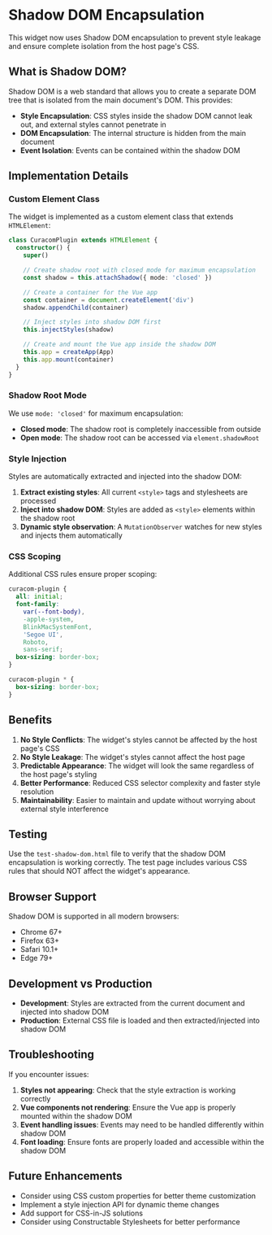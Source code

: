 # Shadow DOM Encapsulation

This widget now uses Shadow DOM encapsulation to prevent style leakage and ensure complete isolation from the host page's CSS.

## What is Shadow DOM?

Shadow DOM is a web standard that allows you to create a separate DOM tree that is isolated from the main document's DOM. This provides:

- **Style Encapsulation**: CSS styles inside the shadow DOM cannot leak out, and external styles cannot penetrate in
- **DOM Encapsulation**: The internal structure is hidden from the main document
- **Event Isolation**: Events can be contained within the shadow DOM

## Implementation Details

### Custom Element Class

The widget is implemented as a custom element class that extends `HTMLElement`:

```typescript
class CuracomPlugin extends HTMLElement {
  constructor() {
    super()

    // Create shadow root with closed mode for maximum encapsulation
    const shadow = this.attachShadow({ mode: 'closed' })

    // Create a container for the Vue app
    const container = document.createElement('div')
    shadow.appendChild(container)

    // Inject styles into shadow DOM first
    this.injectStyles(shadow)

    // Create and mount the Vue app inside the shadow DOM
    this.app = createApp(App)
    this.app.mount(container)
  }
}
```

### Shadow Root Mode

We use `mode: 'closed'` for maximum encapsulation:

- **Closed mode**: The shadow root is completely inaccessible from outside
- **Open mode**: The shadow root can be accessed via `element.shadowRoot`

### Style Injection

Styles are automatically extracted and injected into the shadow DOM:

1. **Extract existing styles**: All current `<style>` tags and stylesheets are processed
2. **Inject into shadow DOM**: Styles are added as `<style>` elements within the shadow root
3. **Dynamic style observation**: A `MutationObserver` watches for new styles and injects them automatically

### CSS Scoping

Additional CSS rules ensure proper scoping:

```css
curacom-plugin {
  all: initial;
  font-family:
    var(--font-body),
    -apple-system,
    BlinkMacSystemFont,
    'Segoe UI',
    Roboto,
    sans-serif;
  box-sizing: border-box;
}

curacom-plugin * {
  box-sizing: border-box;
}
```

## Benefits

1. **No Style Conflicts**: The widget's styles cannot be affected by the host page's CSS
2. **No Style Leakage**: The widget's styles cannot affect the host page
3. **Predictable Appearance**: The widget will look the same regardless of the host page's styling
4. **Better Performance**: Reduced CSS selector complexity and faster style resolution
5. **Maintainability**: Easier to maintain and update without worrying about external style interference

## Testing

Use the `test-shadow-dom.html` file to verify that the shadow DOM encapsulation is working correctly. The test page includes various CSS rules that should NOT affect the widget's appearance.

## Browser Support

Shadow DOM is supported in all modern browsers:

- Chrome 67+
- Firefox 63+
- Safari 10.1+
- Edge 79+

## Development vs Production

- **Development**: Styles are extracted from the current document and injected into shadow DOM
- **Production**: External CSS file is loaded and then extracted/injected into shadow DOM

## Troubleshooting

If you encounter issues:

1. **Styles not appearing**: Check that the style extraction is working correctly
2. **Vue components not rendering**: Ensure the Vue app is properly mounted within the shadow DOM
3. **Event handling issues**: Events may need to be handled differently within shadow DOM
4. **Font loading**: Ensure fonts are properly loaded and accessible within the shadow DOM

## Future Enhancements

- Consider using CSS custom properties for better theme customization
- Implement a style injection API for dynamic theme changes
- Add support for CSS-in-JS solutions
- Consider using Constructable Stylesheets for better performance
